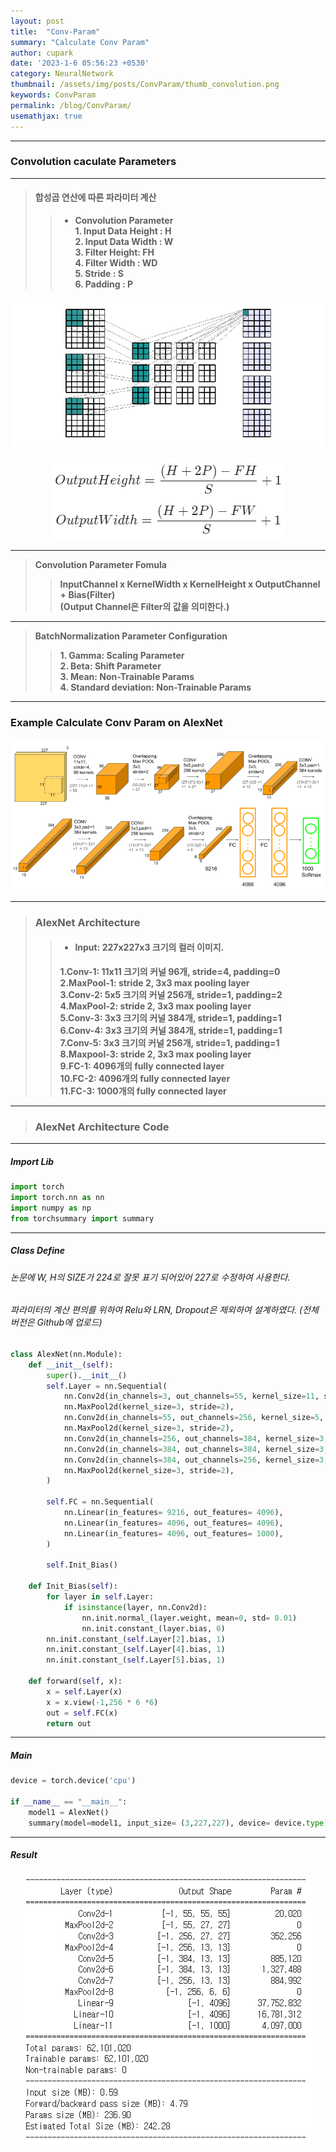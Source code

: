 ```yaml
---
layout: post
title:  "Conv-Param"
summary: "Calculate Conv Param"
author: cupark
date: '2023-1-6 05:56:23 +0530'
category: NeuralNetwork
thumbnail: /assets/img/posts/ConvParam/thumb_convolution.png
keywords: ConvParam
permalink: /blog/ConvParam/
usemathjax: true
---
```


---

### **Convolution caculate Parameters**  

---

> #### 합성곱 연산에 따른 파라미터 계산  
>> - **Convolution Parameter**  
>> **1. Input Data Height : H**  
>> **2. Input Data Width : W**  
>> **3. Filter Height: FH**  
>> **4. Filter Width : WD**  
>> **5. Stride : S**  
>> **6. Padding : P**    
<p align="center"><img src="/assets/img/posts/ConvParam/outputsize.gif"></p>
<p align="center"><img src="/assets/img/posts/ConvParam/formula.png"></p>

---

> **Convolution Parameter Fomula**  
>> **InputChannel x KernelWidth x KernelHeight x OutputChannel + Bias(Filter)**   
>> **(Output Channel은 Filter의 값을 의미한다.)**   

 
---

> **BatchNormalization Parameter Configuration**   
>> **1. Gamma: Scaling Parameter**  
>> **2. Beta: Shift Parameter**  
>> **3. Mean: Non-Trainable Params**  
>> **4. Standard deviation: Non-Trainable Params**  


 
---

### **Example Calculate Conv Param on AlexNet**  

<p align="center"><img src="/assets/img/posts/ConvParam/alexnet_architecture.PNG"></p>

---

>### **AlexNet Architecture**  
>>- #### **Input: 227x227x3 크기의 컬러 이미지.**  
>> **1.Conv-1: 11x11 크기의 커널 96개, stride=4, padding=0**   
>> **2.MaxPool-1: stride 2, 3x3 max pooling layer**  
>> **3.Conv-2: 5x5 크기의 커널 256개, stride=1, padding=2**  
>> **4.MaxPool-2: stride 2, 3x3 max pooling layer**  
>> **5.Conv-3: 3x3 크기의 커널 384개, stride=1, padding=1**  
>> **6.Conv-4: 3x3 크기의 커널 384개, stride=1, padding=1**  
>> **7.Conv-5: 3x3 크기의 커널 256개, stride=1, padding=1**  
>> **8.Maxpool-3: stride 2, 3x3 max pooling layer**  
>> **9.FC-1: 4096개의 fully connected layer**  
>> **10.FC-2: 4096개의 fully connected layer**  
>> **11.FC-3: 1000개의 fully connected layer** 

---

>### **AlexNet Architecture Code**  

---

##### Import Lib  

```python
import torch
import torch.nn as nn
import numpy as np
from torchsummary import summary
```

---

##### Class Define  
###### 논문에 W, H의 SIZE가 224로 잘못 표기 되어있어 227로 수정하여 사용한다.  
###### 파라미터의 계산 편의를 위하여 Relu와 LRN, Dropout은 제외하여 설계하였다. (전체버전은 Github에 업로드)  

```python
class AlexNet(nn.Module):
    def __init__(self):
        super().__init__()
        self.Layer = nn.Sequential(
            nn.Conv2d(in_channels=3, out_channels=55, kernel_size=11, stride=4, padding=0, bias=True),
            nn.MaxPool2d(kernel_size=3, stride=2),
            nn.Conv2d(in_channels=55, out_channels=256, kernel_size=5, padding=2, bias=True),
            nn.MaxPool2d(kernel_size=3, stride=2),
            nn.Conv2d(in_channels=256, out_channels=384, kernel_size=3, padding=1,bias=True),
            nn.Conv2d(in_channels=384, out_channels=384, kernel_size=3, padding=1,bias=True),
            nn.Conv2d(in_channels=384, out_channels=256, kernel_size=3, padding=1,bias=True),
            nn.MaxPool2d(kernel_size=3, stride=2),
        )
        
        self.FC = nn.Sequential(
            nn.Linear(in_features= 9216, out_features= 4096),
            nn.Linear(in_features= 4096, out_features= 4096),
            nn.Linear(in_features= 4096, out_features= 1000),            
        )
        
        self.Init_Bias()
    
    def Init_Bias(self):
        for layer in self.Layer:
            if isinstance(layer, nn.Conv2d):
                nn.init.normal_(layer.weight, mean=0, std= 0.01)
                nn.init.constant_(layer.bias, 0)
        nn.init.constant_(self.Layer[2].bias, 1)
        nn.init.constant_(self.Layer[4].bias, 1)
        nn.init.constant_(self.Layer[5].bias, 1)
    
    def forward(self, x):
        x = self.Layer(x)
        x = x.view(-1,256 * 6 *6)
        out = self.FC(x)
        return out
```

---
 
##### Main  

```python
device = torch.device('cpu')

if __name__ == "__main__":
    model1 = AlexNet()
    summary(model=model1, input_size= (3,227,227), device= device.type)
```

---
 
##### Result    
<p align="center"><img src="/assets/img/posts/ConvParam/result.PNG"></p>

